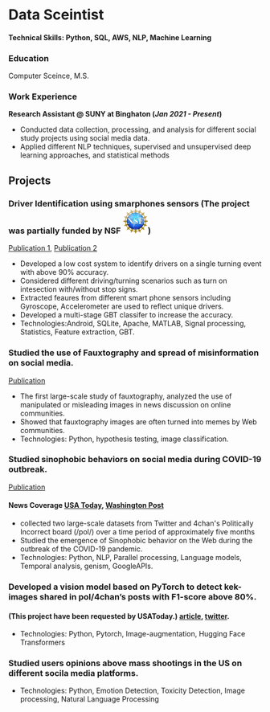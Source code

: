 # Data Sceintist

#### Technical Skills: Python, SQL, AWS, NLP, Machine Learning

### Education
Computer Sceince, M.S.

### Work Experience
**Research Assistant @ SUNY at Binghaton (_Jan 2021 - Present_)**
- Conducted data collection, processing, and analysis for different social study projects using social media data.
- Applied different NLP techniques, supervised and unsupervised deep learning approaches, and statistical methods

## Projects
### Driver Identification using smarphones sensors (The project was partially funded by NSF <img src="./assets/img/nsf.jpeg" width="50" />)
[Publication 1](https://dl.acm.org/doi/abs/10.1145/3241539.3267769), [Publication 2](https://ieeexplore.ieee.org/abstract/document/9209713)

- Developed a low cost system to identify drivers on a single turning event with above 90% accuracy.
- Considered different driving/turning scenarios such as turn on intesection with/without stop signs.
- Extracted feaures from different smart phone sensors including Gyroscope, Accelerometer are used to reflect unique drivers.
- Developed a multi-stage GBT classifer to increase the accuracy.
- Technologies:Android, SQLite, Apache, MATLAB, Signal processing, Statistics, Feature extraction, GBT.
  
### Studied the use of Fauxtography and spread of misinformation on social media. 
[Publication](https://arxiv.org/pdf/2009.11792.pdf)

- The first large-scale study of fauxtography, analyzed the use of manipulated or misleading images in news discussion on online communities.
- Showed that fauxtography images are often turned into memes by Web communities.
- Technologies: Python, hypothesis testing, image classification.

### Studied sinophobic behaviors on social media during COVID-19 outbreak.
[Publication](https://arxiv.org/pdf/2009.11792.pdf](https://ui.adsabs.harvard.edu/abs/2020arXiv200404046T/abstract)https://ui.adsabs.harvard.edu/abs/2020arXiv200404046T/abstract)
#### News Coverage [USA Today](https://www.usatoday.com/story/tech/2021/03/24/asian-american-hate-crimes-covid-harassment-atlanta-google-facebook-youtube/6973659002/), [Washington Post](https://www.washingtonpost.com/technology/2020/04/08/coronavirus-spreads-so-does-online-racism-targeting-asians-new-research-shows/)

- collected two large-scale datasets from Twitter and 4chan's Politically Incorrect board (/pol/) over a time period of approximately five months
- Studied the emergence of Sinophobic behavior on the Web during the outbreak of the COVID-19 pandemic.
- Technologies: Python, NLP, Parallel processing, Language models, Temporal analysis, genism, GoogleAPIs.

### Developed a vision model based on PyTorch to detect kek-images shared in pol/4chan’s posts with F1-score above 80%.
#### (This project have been requested by USAToday.) [article](https://www.usatoday.com/restricted/?return=https%3A%2F%2Fwww.usatoday.com%2Fin-depth%2Fnews%2Finvestigations%2F2022%2F09%2F20%2Fmemes-disinformation-trump-maralago-jan-6-hearings-covid%2F7832934001%2F), [twitter](https://twitter.com/aleszubajak/status/1572221061701464065).

- Technologies: Python, Pytorch, Image-augmentation, Hugging Face Transformers

### Studied users opinions above mass shootings in the US on different socila media platforms.

- Technologies: Python, Emotion Detection, Toxicity Detection, Image processing, Natural Language Processing
